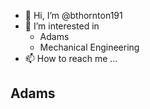 - 👋 Hi, I’m @bthornton191
- 👀 I’m interested in 
  - Adams
  - Mechanical Engineering
- 📫 How to reach me ...

## Adams

<!---
bthornton191/bthornton191 is a ✨ special ✨ repository because its `README.md` (this file) appears on your GitHub profile.
You can click the Preview link to take a look at your changes.
--->
